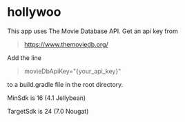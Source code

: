 # hollywoo

This app uses The Movie Database API. Get an api key from 

>https://www.themoviedb.org/

Add the line
>movieDbApiKey="{your_api_key}"

to a build.gradle file in the root directory.

MinSdk is 16 (4.1 Jellybean)

TargetSdk is 24 (7.0 Nougat)
